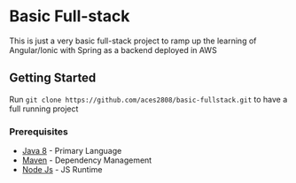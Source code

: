 # Basic Full-stack

This is just a very basic full-stack project to ramp up the learning of Angular/Ionic with Spring as a backend deployed
in AWS

## Getting Started

Run `git clone https://github.com/aces2808/basic-fullstack.git` to have a full running project

### Prerequisites

* [Java 8](http://www.oracle.com/technetwork/java/javase/downloads/jdk8-downloads-2133151.html) - Primary Language
* [Maven](https://maven.apache.org/download.cgi) - Dependency Management
* [Node Js](https://nodejs.org/en/download) - JS Runtime

